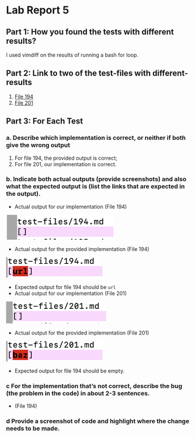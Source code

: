 # Lab Report 5

## Part 1: How you found the tests with different results?

I used vimdiff on the results of running a bash for loop.


## Part 2: Link to two of the test-files with different-results
1. [File 194](https://github.com/nidhidhamnani/markdown-parser/edit/main/test-files/194.md)
2. [File 201](https://github.com/nidhidhamnani/markdown-parser/edit/main/test-files/201.md)


## Part 3: For Each Test

### a. Describe which implementation is correct, or neither if both give the wrong output
1. For file 194, the provided output is correct;
2. For file 201, our implementation is correct.

### b. Indicate both actual outputs (provide screenshots) and also what the expected output is (list the links that are expected in the output).

- Actual output for our implementation (File 194)

![alt text](194wrongus.png)

- Actual output for the provided implementation (File 194)

![alt text](194wrongpr.png)

- Expected output for file 194 should be `url`
- Actual output for our implementation (File 201)

![alt text](201correctus.png)

- Actual output for the provided implementation (File 201)

![alt text](201wrongpr.png)

- Expected output for file 194 should be empty.

### c For the implementation that’s not correct, describe the bug (the problem in the code) in about 2-3 sentences. 

- (File 194) 


### d Provide a screenshot of code and highlight where the change needs to be made.


